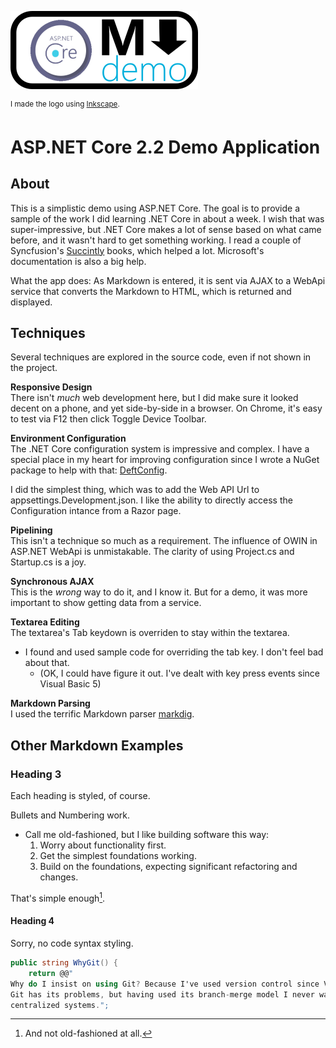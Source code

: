 ![](aspnet-core-demo-logo.png)

<sup>I made the logo using [Inkscape](https://inkscape.org/).</sup>
# ASP.NET Core 2.2 Demo Application

## About
This is a simplistic demo using ASP.NET Core. The goal is to provide a sample of the work I did learning .NET Core in about a week. 
I wish that was super-impressive, but .NET Core makes a lot of sense based on what came before, and it wasn't hard to get something working. 
I read a couple of Syncfusion's [Succintly](https://www.syncfusion.com/ebooks) books, which helped a lot. Microsoft's documentation is also a big help.

What the app does: As Markdown is entered, it is sent via AJAX to a WebApi service that converts the Markdown to HTML, which is returned and displayed.

## Techniques
Several techniques are explored in the source code, even if not shown in the project.

**Responsive Design**  
There isn't *much* web development here, but I did make sure it looked decent on a phone, and yet side-by-side in a browser. On Chrome, it's easy to test via F12 then click Toggle Device Toolbar.

**Environment Configuration**  
The .NET Core configuration system is impressive and complex. I have a special place in my heart for improving configuration since I wrote a NuGet package to help with that: [DeftConfig](https://www.nuget.org/packages/DeftConfig/).

I did the simplest thing, which was to add the Web API Url to appsettings.Development.json. I like the ability to directly access the Configuration intance from a Razor page.

**Pipelining**  
This isn't a technique so much as a requirement. The influence of OWIN in ASP.NET WebApi is unmistakable. The clarity of using Project.cs and Startup.cs is a joy.

**Synchronous AJAX**  
This is the *wrong* way to do it, and I know it. But for a demo, it was more important to show getting data from a service.

**Textarea Editing**  
The textarea's Tab keydown is overriden to stay within the textarea.
*   I found and used sample code for overriding the tab key. I don't feel bad about that.
    *   (OK, I could have figure it out. I've dealt with key press events since Visual Basic 5)

**Markdown Parsing**  
I used the terrific Markdown parser [markdig](https://github.com/lunet-io/markdig).

## Other Markdown Examples

### Heading 3
Each heading is styled, of course.

Bullets and Numbering work. 
*   Call me old-fashioned, but I like building software this way:
    1.  Worry about functionality first.
    2.  Get the simplest foundations working.
    3.  Build on the foundations, expecting significant refactoring and changes.

That's simple enough[^1].

[^1]: And not old-fashioned at all.

#### Heading 4
Sorry, no code syntax styling.

```csharp
public string WhyGit() {
	return @@"
Why do I insist on using Git? Because I've used version control since Visual SourceSafe. 
Git has its problems, but having used its branch-merge model I never want to go back to 
centralized systems.";
```
